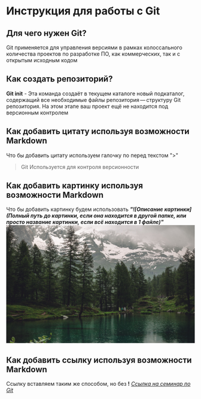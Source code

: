 # Инструкция для работы с Git

## Для чего нужен Git?
Git применяется для управления версиями в рамках колоссального количества проектов по разработке ПО, как коммерческих, так и с открытым исходным кодом

## Как создать репозиторий?
**Git init** - Эта команда создаёт в текущем каталоге новый подкаталог, содержащий все необходимые файлы репозитория — структуру Git репозитория. На этом этапе ваш проект ещё не находится под версионным контролем

## Как добавить цитату используя возможности Markdown
Что бы добавить цитату используем галочку по перед текстом ">"
> Git Используется для контроля версионности

## Как добавить картинку используя возможности Markdown
Что бы добавить картинку будем использовать ***"![Описание картинки](Полный путь до картинки, если она находится в другой папке, или просто название картинки, если всё находится в 1 файле)"***
![Природа](Wield_nature.jpg)

## Как добавить ссылку используя возможности Markdown
Ссылку вставляем таким же способом, но без **!**
*[Ссылка на семинар по Git](https://gb.ru/lessons/329895)*